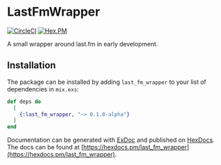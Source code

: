 # LastFmWrapper
[![CircleCI](https://circleci.com/gh/snood1205/last_fm_wrapper.svg?style=svg)](https://circleci.com/gh/snood1205/last_fm_wrapper)
[![Hex.PM](https://img.shields.io/hexpm/v/last_fm_wrapper.svg)](https://hex.pm/packages/last_fm_wrapper)

A small wrapper around last.fm in early development.

## Installation

The package can be installed by adding `last_fm_wrapper` to your list of dependencies in `mix.exs`:

```elixir
def deps do
  [
    {:last_fm_wrapper, "~> 0.1.0-alpha"}
  ]
end
```

Documentation can be generated with [ExDoc](https://github.com/elixir-lang/ex_doc) and published on [HexDocs](https://hexdocs.pm). The docs can be found at [https://hexdocs.pm/last_fm_wrapper](https://hexdocs.pm/last_fm_wrapper).


